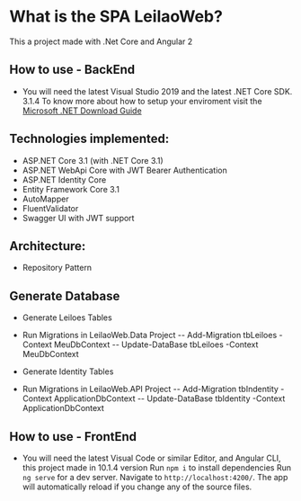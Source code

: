 What is the SPA LeilaoWeb?
=====================
This a project made with .Net Core and Angular 2


## How to use - BackEnd
- You will need the latest Visual Studio 2019 and the latest .NET Core SDK. 3.1.4
To know more about how to setup your enviroment visit the [Microsoft .NET Download Guide](https://www.microsoft.com/net/download)

## Technologies implemented:

- ASP.NET Core 3.1 (with .NET Core 3.1)
 - ASP.NET WebApi Core with JWT Bearer Authentication
 - ASP.NET Identity Core
- Entity Framework Core 3.1
- AutoMapper
- FluentValidator
- Swagger UI with JWT support

## Architecture:
- Repository Pattern

## Generate Database
- Generate Leiloes Tables 
- Run Migrations in LeilaoWeb.Data Project
-- Add-Migration tbLeiloes -Context MeuDbContext
-- Update-DataBase tbLeiloes -Context MeuDbContext

- Generate Identity Tables 
-  Run Migrations in LeilaoWeb.API Project
-- Add-Migration tbIndentity -Context ApplicationDbContext
-- Update-DataBase tbIdentity -Context ApplicationDbContext

## How to use - FrontEnd
- You will need the latest Visual Code or similar Editor, and Angular CLI, this project made in 10.1.4 version
Run `npm i` to install dependencies 
Run `ng serve` for a dev server. Navigate to `http://localhost:4200/`. The app will automatically reload if you change any of the source files.
